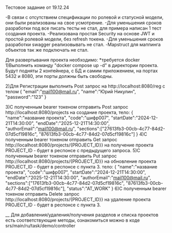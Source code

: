Тестовое задание от 19.12.24

-В связи с отсутствием спецификации по ролевой и статусной модели, они были реализованы на свое усмотрение.
-Для уменьшения сроков разработки под все писать тесты не стал, для примера написан 1 тест создания проекта.
-Реализована простая Security на основе JWT и простой ролевой модели, без refresh токена.
-Для уменьшения сроков разработки swagger реализовывать не стал.
-Mapstruct для маппинга объектов так же подключать не стал.

Для развертывания проекта необходимо:
*требуется docker
1)Выполнить команду "docker compose up -d" в директории проекта.
    Будут подняты 2 контейнера, с БД и самим приложением, на портах 5432 и 8080, эти порты должны быть свободны.

2)Для Регистрации выполнить Post запрос на http://localhost:8080/reg с телом
{
"email":"mail100@mail.ru",
"name":"Юрий Никулин",
"password":"123"
}

3)С полученным bearer токеном отправить Post запрос http://localhost:8080/projects на создание проекта, тело:
{
"name":"название проекта",
"code":"шифр007",
"startDate":"2024-12-21T14:30:00",
"endDate":"2025-12-21T14:30:00",
"authorEmail":"mail100@mail.ru",
"sections":["27613fb3-00cb-4c77-84d2-07d5cf19816c", "87613fb3-00cb-4c77-84d2-07d5cf19816c"]
}
4)С полученным bearer токеном отправить Get запрос http://localhost:8080/projects/{PROJECT_ID}} на получение проекта
PROJECT_ID - будет в респонсе с предыдущего запроса.
5)С полученным bearer токеном отправить Put запрос http://localhost:8080/projects/{PROJECT_ID}} на обновление проекта
PROJECT_ID - будет в респонсе с пункта 3. тело:
{
"name":"название проекта",
"code":"шифр007",
"startDate":"2024-12-21T14:30:00",
"endDate":"2025-12-21T14:30:00",
"authorEmail":"mail100@mail.ru",
"sections":["17613fb3-00cb-4c77-84d2-07d5cf19816c", "87613fb3-00cb-4c77-84d2-07d5cf19816c"],
"status":"AT_WORK"
}
6)С полученным bearer токеном отправить Delete запрос http://localhost:8080/projects/{PROJECT_ID}} на удаление проекта
PROJECT_ID - будет в респонсе с пункта 3. 

__
Для добавления/удаления/получения разделов и списка проектов есть соответствующие методы, ознакомиться можно в коде
srs/main/ru/task/demo/controller